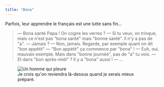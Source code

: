 ```yaml
---
title: "Bona"
---
```


Parfois, leur apprendre le français est une lutte sans fin…

<!-- more -->

> — Bona santé Papa ! On cogne les verres ?
> — Si tu veux, on trinque, mais ce n'est pas "bona santé" mais "bonne santé". Il n'y a pas de "a".
> — Jamais ?
> — Non, jamais. Regarde, par exemple quant on dit "bon appétit"
> — "Bon appétit" ça commence par "bona" !
> — Euh, oui, mauvais exemple. Mais dans "bonne journée", pas de "a" tu vois.
> — Et dans "bon après-midi" ? Il y a "bona" aussi !
> — …

<figure>
  <img src="/assets/images/papa/2016-05-03/1.gif" alt="Un homme qui pleure" />
  <figcaption>Je crois qu'on reviendra là-dessus quand je serais mieux préparé.</figcaption>
</figure>
